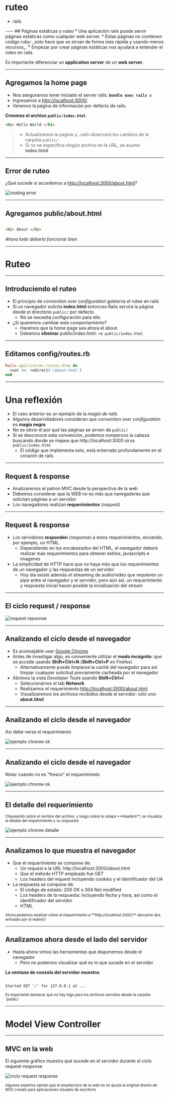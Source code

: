 # ruteo

<div class="main-list">

* rails

</div>
----
## Páginas estáticas y ruteo
* Una aplicación rails puede servir páginas estáticas como cualquier web server.
* Estas páginas no contienen código ruby: _esto hace que se sirvan de forma más
  rápida y usando menos recursos_.
* Empezar por crear páginas estáticas nos ayudará a entender el ruteo en rails.

<div class="small fragment">

Es importante diferenciar un **application server** de un **web server**.
</div>

----
## Agregamos la home page

* Nos aseguramos tener iniciado el server rails: **`bundle exec rails s`**
* Ingresamos a [http://localhost:3000/](http://localhost:3000/)
* Veremos la página de información por defecto de rails.

**Creemos el archivo `public/index.html`**

```html
<h1> Hello World </h1>
```

> * Actualizamos la página y...rails observará los cambios de la carpeta `public/`
> * Si no se especifica ningún archivo en la URL, se asume **index.html**

----
## Error de ruteo

¿Qué sucede si accedemos a [http://localhost:3000/about.html](http://localhost:3000/about.html)?

![routing error](images/16/01-routing-error.png)

---
## Agregamos public/about.html

```html

<h1> About </h1>

```

*Ahora todo debería funcionar bien*

---
# Ruteo
---
## Introduciendo el ruteo
* El principio de *convention over configuration* gobierna el ruteo en rails
* Si un navegador solicita **index.html** entonces Rails servirá la página desde
  el directorio `public/` por defecto
	* No se necesita configuración para ello
* ¿Si queremos cambiar este comportamiento?
	* Haremos que la home page sea ahora el about
	* Debemos **eliminar** public/index.html: `rm public/index.html`

---
## Editamos config/routes.rb

```ruby
Rails.application.routes.draw do
  root to: redirect('/about.html')
end
```

---
# Una reflexión
* El caso anterior es un ejemplo de la *magia de rails* 
* Algunos desarrolladores consideran que *convention over configuration* es
  **magia negra**
* No es obvio el por qué las páginas se sirven de `public/`
* Si se desconoce esta convención, podemos rompernos la cabeza buscando donde se
  mapea que http://localhost:3000 sirva `public/index.html`
	* El código que implementa esto, está enterrado profundamente en el corazón de
	  rails
---
## Request & response
* Analizaremos el patron MVC desde la perspectiva de la web
* Debemos considerar que la WEB no es más que navegadores que solicitan páginas
  a un servidor
* Los navegadores realizan **requerimientos** (request)
---
## Request & response
* Los servidores **responden** (response) a estos requerimientos, enviando, por ejemplo, un
  HTML.
  * Dependiendo en los encabezados del HTML, el navegador deberá realizar más
    requerimientos para obtener estilos, javascripts e imagenes
* La simplicidad de HTTP hace que no haya más que los requerimientos de un
  navegador y las respuestas de un servidor
  * Hoy día existe además el streaming de audio/video que requieren un pipe
    entre el navegador y el servidor, pero aún así, un requerimiento y respuesta inicial 
    hacen posible la incialización del stream

---
## El ciclo request / response

![request repsonse](images/16/02-request-response.png)

---
## Analizando el ciclo desde el navegador
* Es aconsejable usar [Google Chrome](https://www.google.com/chrome)
* Antes de investigar algo, es conveniente utilizar el **modo incógnito**: que
  se accede usando **Shift+Ctrl+N** (**Shift+Ctrl+P** en Firefox)
  * Alternativamente puede limpiarse la caché del navegador para así limpiar
    cualquier solicitud previamente cacheada por el navegador 
* Abrimos la vista *Developer Tools* usando **Shift+Ctrl+I**
  * Seleccionamos el tab **Network**
  * Realizamos el requerimiento [http://localhost:3000/about.html](http://localhost:3000/about.html)
  * Visualizaremos los archivos recibidos desde el servidor: sólo uno
    **about.html**
---
## Analizando el ciclo desde el navegador

Así debe verse el requerimiento

![ejemplo chrome ok](images/16/03-navegador-ok.png)

---
## Analizando el ciclo desde el navegador

Notar cuando no es "fresco" el requerimineto

![ejemplo chrome ok](images/16/03-navegador-not-ok.png)

---
## El detalle del requerimiento

<small>
Cliqueando sobre el nombre del archivo, y luego sobre la solapa **Headers**, se visualiza el detalle del requerimiento y su respuesta
</small>

![ejemplo chrome detalle](images/16/04-navegador-detalle.png)

---
## Analizamos lo que muestra el navegador
* Que el requerimiento se compone de:
  * Un request a la URL http://localhost:3000/about.html 
  * Que el método HTTP empleado fue GET
  * Los headers del request incluyendo cookies y el identificador del UA
* La respuesta se compone de:
  * El código de estado: 200 OK o 304 Not modified
  * Los headers de la respuesta: incluyendo fecha y hora, así como el
    identificador del servidor
  * HTML

<small>
Ahora podemos analizar cómo el requerimiento a **http://localhost:3000/**
devuelve dos entradas por el redirect
</small>

---
## Analizamos ahora desde el lado del servidor
* Hasta ahora vimos las herramientas que disponemos desde el navegador
  * Pero no podemos visualizar qué es lo que sucede en el servidor

**La ventana de consola del servidor muestra:**

```bash

Started GET "/" for 127.0.0.1 at ...

```

<small>
Es importante destacar que no hay logs para los archivos servidos desde la
carpeta `public/`
</small>

---
# Model View Controller
---
## MVC en la web

El siguiente gráfico muestra qué sucede en el servidor durante el ciclo
request-response 

![ciclo request response](images/16/05-ciclo-completo-rails.png)

<small>
Algunos expertos opinan que la arquitectura de la web no se ajusta al original
diseño de MVC creado para aplicaciones visuales de escritorio
</small>

